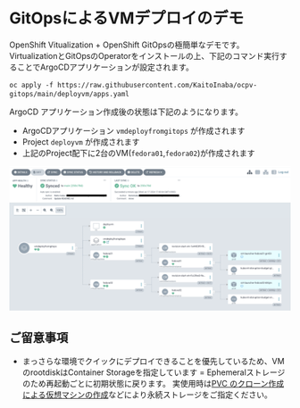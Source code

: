 # GitOpsによるVMデプロイのデモ
OpenShift Vitualization + OpenShift GitOpsの極簡単なデモです。
VirtualizationとGitOpsのOperatorをインストールの上、下記のコマンド実行することでArgoCDアプリケーションが設定されます。

```
oc apply -f https://raw.githubusercontent.com/KaitoInaba/ocpv-gitops/main/deployvm/apps.yaml
```

ArgoCD アプリケーション作成後の状態は下記のようになります。
* ArgoCDアプリケーション `vmdeployfromgitops` が作成されます
* Project `deployvm` が作成されます
* 上記のProject配下に2台のVM(`fedora01`,`fedora02`)が作成されます

![デプロイ結果](figure/results.png "Result")

## ご留意事項
* まっさらな環境でクイックにデプロイできることを優先しているため、VMのrootdiskはContainer Storageを指定しています = Ephemeralストレージのため再起動ごとに初期状態に戻ります。
  実使用時は[PVC のクローン作成による仮想マシンの作成](https://docs.redhat.com/ja/documentation/openshift_container_platform/4.15/html/virtualization/creating-vms-from-custom-images#virt-creating-vms-by-cloning-pvcs)などにより永続ストレージをご指定ください。